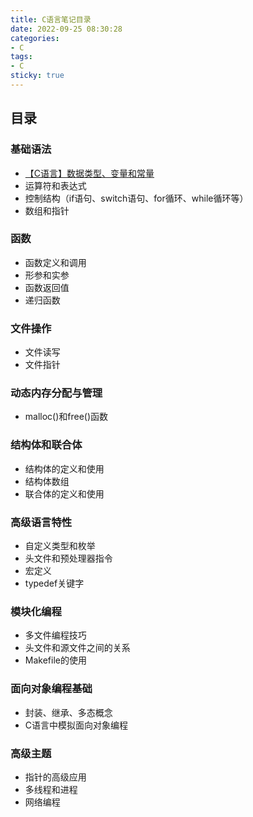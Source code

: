 ```yaml
---
title: C语言笔记目录
date: 2022-09-25 08:30:28
categories:
- C
tags:
- C
sticky: true
---
```


## 目录

### 基础语法

- [【C语言】数据类型、变量和常量](【C语言】数据类型、变量和常量.md)
- 运算符和表达式
- 控制结构（if语句、switch语句、for循环、while循环等）
- 数组和指针

### 函数

- 函数定义和调用
- 形参和实参
- 函数返回值
- 递归函数

### 文件操作

- 文件读写
- 文件指针

### 动态内存分配与管理

- malloc()和free()函数

### 结构体和联合体

- 结构体的定义和使用
- 结构体数组
- 联合体的定义和使用

### 高级语言特性

- 自定义类型和枚举
- 头文件和预处理器指令
- 宏定义
- typedef关键字

### 模块化编程

- 多文件编程技巧
- 头文件和源文件之间的关系
- Makefile的使用

### 面向对象编程基础

- 封装、继承、多态概念
- C语言中模拟面向对象编程

### 高级主题

- 指针的高级应用
- 多线程和进程
- 网络编程